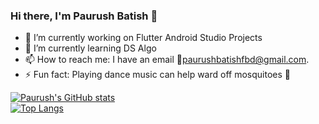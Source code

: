 ### Hi there, I'm Paurush Batish 👋

- 🔭 I’m currently working on Flutter Android Studio Projects
- 🌱 I’m currently learning DS Algo 
- 📫 How to reach me: I have an email 📧paurushbatishfbd@gmail.com. 
- ⚡ Fun fact: Playing dance music can help ward off mosquitoes 🦟

[![Paurush's GitHub stats](https://github-readme-stats-blush-eight.vercel.app/api?username=paurush11&count_private=true&show_icons=true&theme=merko)](https://github.com/anuraghazra/github-readme-stats)                
[![Top Langs](https://github-readme-stats-blush-eight.vercel.app/api/top-langs/?username=paurush11&layout=compact&langs_count=8&hide=html&count_private=true)](https://github.com/anuraghazra/github-readme-stats)



